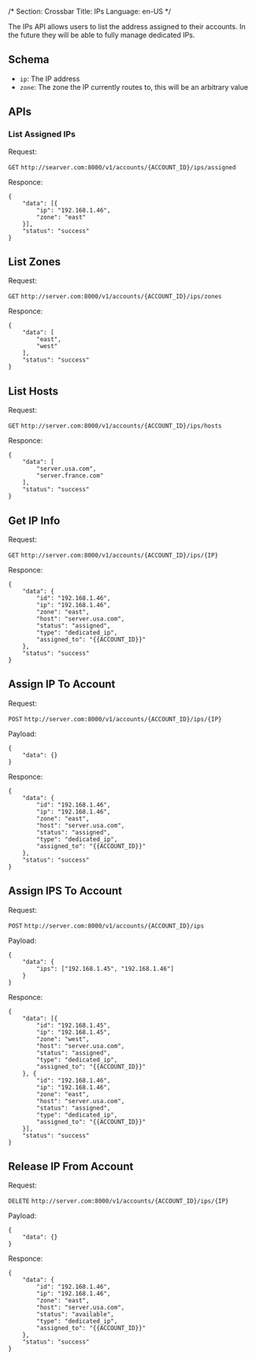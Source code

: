 /*
Section: Crossbar
Title: IPs
Language: en-US
*/

The IPs API allows users to list the address assigned to their accounts.  In the future they will be able to fully manage dedicated IPs.

## Schema

* `ip`: The IP address
* `zone`: The zone the IP currently routes to, this will be an arbitrary value

## APIs

### List Assigned IPs

Request:

`GET` `http://searver.com:8000/v1/accounts/{ACCOUNT_ID}/ips/assigned`

Responce:

```
{
    "data": [{
        "ip": "192.168.1.46",
        "zone": "east"
    }],
    "status": "success"
}
```

## List Zones

Request:

`GET` `http://server.com:8000/v1/accounts/{ACCOUNT_ID}/ips/zones`

Responce:

```
{
    "data": [
        "east",
        "west"
    ],
    "status": "success"
}
```

## List Hosts

Request:

`GET` `http://server.com:8000/v1/accounts/{ACCOUNT_ID}/ips/hosts`

Responce:

```
{
    "data": [
        "server.usa.com",
        "server.france.com"
    ],
    "status": "success"
}
```

## Get IP Info

Request:

`GET` `http://server.com:8000/v1/accounts/{ACCOUNT_ID}/ips/{IP}`

Responce:

```
{
    "data": {
        "id": "192.168.1.46",
        "ip": "192.168.1.46",
        "zone": "east",
        "host": "server.usa.com",
        "status": "assigned",
        "type": "dedicated_ip",
        "assigned_to": "{{ACCOUNT_ID}}"
    },
    "status": "success"
}
```

## Assign IP To Account

Request:

`POST` `http://server.com:8000/v1/accounts/{ACCOUNT_ID}/ips/{IP}`

Payload:
```
{
    "data": {}
}
```

Responce:

```
{
    "data": {
        "id": "192.168.1.46",
        "ip": "192.168.1.46",
        "zone": "east",
        "host": "server.usa.com",
        "status": "assigned",
        "type": "dedicated_ip",
        "assigned_to": "{{ACCOUNT_ID}}"
    },
    "status": "success"
}
```

## Assign IPS To Account

Request:

`POST` `http://server.com:8000/v1/accounts/{ACCOUNT_ID}/ips`

Payload:
```
{
    "data": {
        "ips": ["192.168.1.45", "192.168.1.46"]
    }
}
```

Responce:

```
{
    "data": [{
        "id": "192.168.1.45",
        "ip": "192.168.1.45",
        "zone": "west",
        "host": "server.usa.com",
        "status": "assigned",
        "type": "dedicated_ip",
        "assigned_to": "{{ACCOUNT_ID}}"
    }, {
        "id": "192.168.1.46",
        "ip": "192.168.1.46",
        "zone": "east",
        "host": "server.usa.com",
        "status": "assigned",
        "type": "dedicated_ip",
        "assigned_to": "{{ACCOUNT_ID}}"
    }],
    "status": "success"
}
```

## Release IP From Account

Request:

`DELETE` `http://server.com:8000/v1/accounts/{ACCOUNT_ID}/ips/{IP}`

Payload:
```
{
    "data": {}
}
```

Responce:

```
{
    "data": {
        "id": "192.168.1.46",
        "ip": "192.168.1.46",
        "zone": "east",
        "host": "server.usa.com",
        "status": "available",
        "type": "dedicated_ip",
        "assigned_to": "{{ACCOUNT_ID}}"
    },
    "status": "success"
}
```

